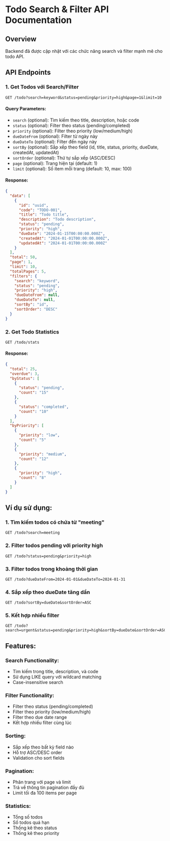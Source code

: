 # Todo Search & Filter API Documentation

## Overview
Backend đã được cập nhật với các chức năng search và filter mạnh mẽ cho todo API.

## API Endpoints

### 1. Get Todos với Search/Filter
```
GET /todo?search=keyword&status=pending&priority=high&page=1&limit=10
```

#### Query Parameters:
- `search` (optional): Tìm kiếm theo title, description, hoặc code
- `status` (optional): Filter theo status (pending/completed)
- `priority` (optional): Filter theo priority (low/medium/high)
- `dueDateFrom` (optional): Filter từ ngày này
- `dueDateTo` (optional): Filter đến ngày này
- `sortBy` (optional): Sắp xếp theo field (id, title, status, priority, dueDate, createdAt, updatedAt)
- `sortOrder` (optional): Thứ tự sắp xếp (ASC/DESC)
- `page` (optional): Trang hiện tại (default: 1)
- `limit` (optional): Số item mỗi trang (default: 10, max: 100)

#### Response:
```json
{
  "data": [
    {
      "id": "uuid",
      "code": "TODO-001",
      "title": "Todo title",
      "description": "Todo description",
      "status": "pending",
      "priority": "high",
      "dueDate": "2024-01-15T00:00:00.000Z",
      "createdAt": "2024-01-01T00:00:00.000Z",
      "updatedAt": "2024-01-01T00:00:00.000Z"
    }
  ],
  "total": 50,
  "page": 1,
  "limit": 10,
  "totalPages": 5,
  "filters": {
    "search": "keyword",
    "status": "pending",
    "priority": "high",
    "dueDateFrom": null,
    "dueDateTo": null,
    "sortBy": "id",
    "sortOrder": "DESC"
  }
}
```

### 2. Get Todo Statistics
```
GET /todo/stats
```

#### Response:
```json
{
  "total": 25,
  "overdue": 3,
  "byStatus": [
    {
      "status": "pending",
      "count": "15"
    },
    {
      "status": "completed",
      "count": "10"
    }
  ],
  "byPriority": [
    {
      "priority": "low",
      "count": "5"
    },
    {
      "priority": "medium",
      "count": "12"
    },
    {
      "priority": "high",
      "count": "8"
    }
  ]
}
```

## Ví dụ sử dụng:

### 1. Tìm kiếm todos có chứa từ "meeting"
```
GET /todo?search=meeting
```

### 2. Filter todos pending với priority high
```
GET /todo?status=pending&priority=high
```

### 3. Filter todos trong khoảng thời gian
```
GET /todo?dueDateFrom=2024-01-01&dueDateTo=2024-01-31
```

### 4. Sắp xếp theo dueDate tăng dần
```
GET /todo?sortBy=dueDate&sortOrder=ASC
```

### 5. Kết hợp nhiều filter
```
GET /todo?search=urgent&status=pending&priority=high&sortBy=dueDate&sortOrder=ASC&page=1&limit=20
```

## Features:

### Search Functionality:
- Tìm kiếm trong title, description, và code
- Sử dụng LIKE query với wildcard matching
- Case-insensitive search

### Filter Functionality:
- Filter theo status (pending/completed)
- Filter theo priority (low/medium/high)
- Filter theo due date range
- Kết hợp nhiều filter cùng lúc

### Sorting:
- Sắp xếp theo bất kỳ field nào
- Hỗ trợ ASC/DESC order
- Validation cho sort fields

### Pagination:
- Phân trang với page và limit
- Trả về thông tin pagination đầy đủ
- Limit tối đa 100 items per page

### Statistics:
- Tổng số todos
- Số todos quá hạn
- Thống kê theo status
- Thống kê theo priority 